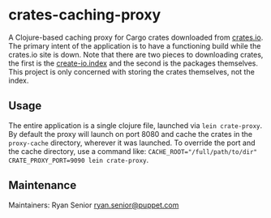 # crates-caching-proxy

A Clojure-based caching proxy for Cargo crates downloaded from
[crates.io](https://crates.io). The primary intent of the application
is to have a functioning build while the crates.io site is down. Note
that there are two pieces to downloading crates, the first is the
[create-io.index](https://github.com/rust-lang/crates.io-index) and
the second is the packages themselves. This project is only concerned
with storing the crates themselves, not the index.

## Usage

The entire application is a single clojure file, launched via `lein
crate-proxy`. By default the proxy will launch on port 8080 and cache
the crates in the `proxy-cache` directory, wherever it was
launched. To override the port and the cache directory, use a command
like: `CACHE_ROOT="/full/path/to/dir" CRATE_PROXY_PORT=9090 lein crate-proxy`.

## Maintenance

Maintainers: Ryan Senior <ryan.senior@puppet.com>
